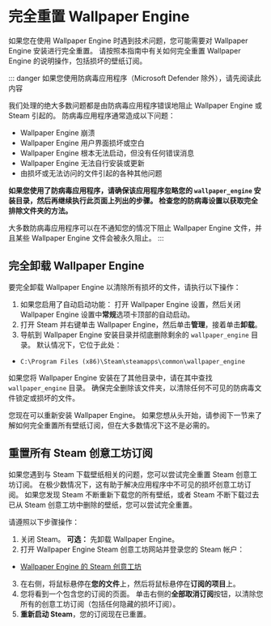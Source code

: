 # 完全重置 Wallpaper Engine

如果您在使用 Wallpaper Engine 时遇到技术问题，您可能需要对 Wallpaper Engine 安装进行完全重置。 请按照本指南中有关如何完全重置 Wallpaper Engine 的说明操作，包括损坏的壁纸订阅。

::: danger
如果您使用防病毒应用程序（Microsoft Defender 除外），请先阅读此内容

我们处理的绝大多数问题都是由防病毒应用程序错误地阻止 Wallpaper Engine 或 Steam 引起的。 防病毒应用程序通常造成以下问题：

* Wallpaper Engine 崩溃
* Wallpaper Engine 用户界面损坏或空白
* Wallpaper Engine 根本无法启动，但没有任何错误消息
* Wallpaper Engine 无法自行安装或更新
* 由损坏或无法访问的文件引起的各种其他问题

**如果您使用了防病毒应用程序，请确保该应用程序忽略您的 `wallpaper_engine` 安装目录，然后再继续执行此页面上列出的步骤。 检查您的防病毒设置以获取完全排除文件夹的方法。**

大多数防病毒应用程序可以在不通知您的情况下阻止 Wallpaper Engine 文件，并且某些 Wallpaper Engine 文件会被永久阻止。
:::

## 完全卸载 Wallpaper Engine

要完全卸载 Wallpaper Engine 以清除所有损坏的文件，请执行以下操作：

1. 如果您启用了自动启动功能： 打开 Wallpaper Engine 设置，然后关闭 Wallpaper Engine 设置中**常规**选项卡顶部的自动启动。
2. 打开 Steam 并右键单击 Wallpaper Engine，然后单击**管理**，接着单击**卸载**。
3. 导航到 Wallpaper Engine 安装目录并彻底删除剩余的 `wallpaper_engine` 目录。 默认情况下，它位于此处：

* `C:\Program Files (x86)\Steam\steamapps\common\wallpaper_engine`

如果您将 Wallpaper Engine 安装在了其他目录中，请在其中查找 `wallpaper_engine` 目录。 确保完全删除该文件夹，以清除任何不可见的防病毒文件锁定或损坏的文件。

您现在可以重新安装 Wallpaper Engine。 如果您想从头开始，请参阅下一节来了解如何完全重置所有壁纸订阅，但在大多数情况下这不是必需的。

## 重置所有 Steam 创意工坊订阅

如果您遇到与 Steam 下载壁纸相关的问题，您可以尝试完全重置 Steam 创意工坊订阅。 在极少数情况下，这有助于解决应用程序中不可见的损坏创意工坊订阅。 如果您发现 Steam 不断重新下载您的所有壁纸，或者 Steam 不断下载过去已从 Steam 创意工坊中删除的壁纸，您可以尝试完全重置。

请遵照以下步骤操作：

1. 关闭 Steam。 **可选：** 先卸载 Wallpaper Engine。
2. 打开 Wallpaper Engine Steam 创意工坊网站并登录您的 Steam 帐户：

* [Wallpaper Engine 的 Steam 创意工坊](https://steamcommunity.com/app/431960/workshop/)

3. 在右侧，将鼠标悬停在**您的文件**上，然后将鼠标悬停在**订阅的项目**上。
4. 您将看到一个包含您的订阅的页面。 单击右侧的**全部取消订阅**按钮，以清除您所有的创意工坊订阅（包括任何隐藏的损坏订阅）。
5. **重新启动 Steam**，您的订阅现在已重置。
